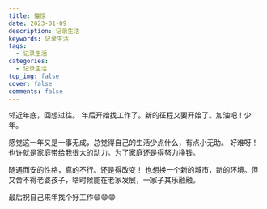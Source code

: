 ```yaml
---
title: 憧憬
date: 2023-01-09
description: 记录生活
keywords: 记录生活
tags:
  - 记录生活
categories:
  - 记录生活
top_img: false
cover: false
comments: false
---
```


邻近年底，回想过往。
年后开始找工作了。新的征程又要开始了。加油吧！少年。

感觉这一年又是一事无成，总觉得自己的生活少点什么，有点小无助。
好难呀！也许就是家庭带给我很大的动力。为了家庭还是得努力挣钱。

随遇而安的性格，真的不行。还是得改变！
也想换一个新的城市，新的环境。但又舍不得老婆孩子，啥时候能在老家发展，一家子其乐融融。

最后祝自己来年找个好工作😄😄😄